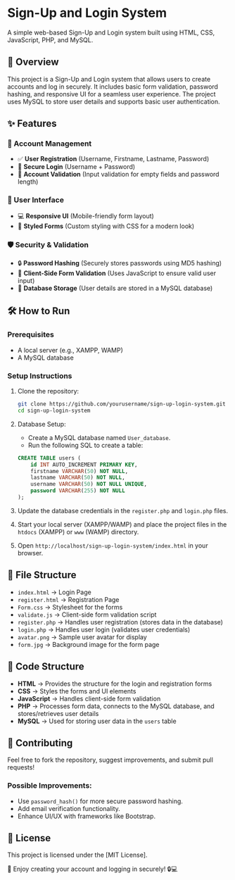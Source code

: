 # Sign-Up and Login System
A simple web-based Sign-Up and Login system built using HTML, CSS, JavaScript, PHP, and MySQL.

## 📌 Overview
This project is a Sign-Up and Login system that allows users to create accounts and log in securely. It includes basic form validation, password hashing, and responsive UI for a seamless user experience. The project uses MySQL to store user details and supports basic user authentication.

## ✨ Features

### 🔐 Account Management
- ✅ **User Registration** (Username, Firstname, Lastname, Password)
- 🔑 **Secure Login** (Username + Password)
- 👤 **Account Validation** (Input validation for empty fields and password length)

### 💼 User Interface
- 💻 **Responsive UI** (Mobile-friendly form layout)
- 🎨 **Styled Forms** (Custom styling with CSS for a modern look)

### 🛡️ Security & Validation
- 🔒 **Password Hashing** (Securely stores passwords using MD5 hashing)
- 📝 **Client-Side Form Validation** (Uses JavaScript to ensure valid user input)
- 📂 **Database Storage** (User details are stored in a MySQL database)

## 🛠️ How to Run

### Prerequisites
- A local server (e.g., XAMPP, WAMP)
- A MySQL database

### Setup Instructions

1. Clone the repository:
    ```bash
    git clone https://github.com/yourusername/sign-up-login-system.git
    cd sign-up-login-system
    ```

2. Database Setup:
    - Create a MySQL database named `User_database`.
    - Run the following SQL to create a table:
    ```sql
    CREATE TABLE users (
        id INT AUTO_INCREMENT PRIMARY KEY,
        firstname VARCHAR(50) NOT NULL,
        lastname VARCHAR(50) NOT NULL,
        username VARCHAR(50) NOT NULL UNIQUE,
        password VARCHAR(255) NOT NULL
    );
    ```

3. Update the database credentials in the `register.php` and `login.php` files.

4. Start your local server (XAMPP/WAMP) and place the project files in the `htdocs` (XAMPP) or `www` (WAMP) directory.

5. Open `http://localhost/sign-up-login-system/index.html` in your browser.

## 📂 File Structure
- `index.html` → Login Page
- `register.html` → Registration Page
- `Form.css` → Stylesheet for the forms
- `validate.js` → Client-side form validation script
- `register.php` → Handles user registration (stores data in the database)
- `login.php` → Handles user login (validates user credentials)
- `avatar.png` → Sample user avatar for display
- `form.jpg` → Background image for the form page

## 📜 Code Structure
- **HTML** → Provides the structure for the login and registration forms
- **CSS** → Styles the forms and UI elements
- **JavaScript** → Handles client-side form validation
- **PHP** → Processes form data, connects to the MySQL database, and stores/retrieves user details
- **MySQL** → Used for storing user data in the `users` table

## 🤝 Contributing
Feel free to fork the repository, suggest improvements, and submit pull requests!

### Possible Improvements:
- Use `password_hash()` for more secure password hashing.
- Add email verification functionality.
- Enhance UI/UX with frameworks like Bootstrap.

## 📜 License
This project is licensed under the [MIT License].

🌟 Enjoy creating your account and logging in securely! 🔒💻

